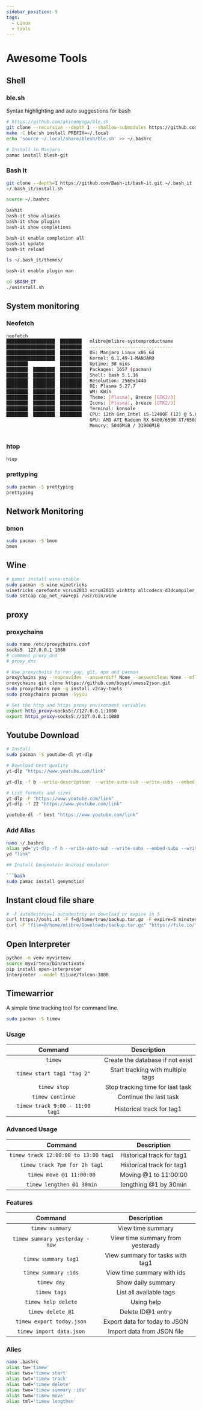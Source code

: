 ```yaml
---
sidebar_position: 9
tags:
  - Linux
  - tools
---
```


# Awesome Tools

## Shell

### ble.sh

Syntax highlighting and auto suggestions for bash

```bash
# https://github.com/akinomyoga/ble.sh
git clone --recursive --depth 1 --shallow-submodules https://github.com/akinomyoga/ble.sh.git
make -C ble.sh install PREFIX=~/.local
echo 'source ~/.local/share/blesh/ble.sh' >> ~/.bashrc

# Install in Manjaro
pamac install blesh-git
```

### Bash It

```bash
git clone --depth=1 https://github.com/Bash-it/bash-it.git ~/.bash_it
~/.bash_it/install.sh

source ~/.bashrc

bashit
bash-it show aliases
bash-it show plugins
bash-it show completions

bash-it enable completion all
bash-it update
bash-it reload

ls ~/.bash_it/themes/

bash-it enable plugin man

cd $BASH_IT
./uninstall.sh
```

## System monitoring

### Neofetch

```bash
neofetch 
██████████████████  ████████   mlibre@mlibre-systemproductname 
██████████████████  ████████   ------------------------------- 
██████████████████  ████████   OS: Manjaro Linux x86_64 
██████████████████  ████████   Kernel: 6.1.49-1-MANJARO 
████████            ████████   Uptime: 38 mins 
████████  ████████  ████████   Packages: 1657 (pacman) 
████████  ████████  ████████   Shell: bash 5.1.16 
████████  ████████  ████████   Resolution: 2560x1440 
████████  ████████  ████████   DE: Plasma 5.27.7 
████████  ████████  ████████   WM: KWin 
████████  ████████  ████████   Theme: [Plasma], Breeze [GTK2/3] 
████████  ████████  ████████   Icons: [Plasma], breeze [GTK2/3] 
████████  ████████  ████████   Terminal: konsole 
████████  ████████  ████████   CPU: 12th Gen Intel i5-12400F (12) @ 5.600GHz 
                               GPU: AMD ATI Radeon RX 6400/6500 XT/6500M 
                               Memory: 5046MiB / 31906MiB 
                                                       
```

### htop

```bash
htop
```

### prettyping

```bash
sudo pacman -S prettyping
prettyping
```

## Network Monitoring

### bmon

```bash
sudo pacman -S bmon
bmon
```

## Wine

```bash
# pamac install wine-stable
sudo pacman -S wine winetricks
winetricks corefonts vcrun2013 vcrun2015 winhttp allcodecs d3dcompiler_42 d3dcompiler_43 d3dcompiler_47 d3dx9 dotnet dxvk quartz
sudo setcap cap_net_raw+epi /usr/bin/wine
```

## proxy

### proxychains

```bash
sudo nano /etc/proxychains.conf 
socks5  127.0.0.1 1080
# comment proxy_dns
# proxy_dns
```

```bash
# Use proxychains to run yay, git, npm and pacman
proxychains yay --noprovides --answerdiff None --answerclean None --mflags "--noconfirm"  -S protonvpn
proxychains git clone https://github.com/boypt/vmess2json.git
sudo proxychains npm -g install v2ray-tools
sudo proxychains pacman -Syyuu

# Set the http and https proxy environment variables
export http_proxy=socks5://127.0.0.1:1080
export https_proxy=socks5://127.0.0.1:1080
```

## Youtube Download

```bash
# Install
sudo pacman -S youtube-dl yt-dlp

# Download best quality
yt-dlp "https://www.youtube.com/link"

yt-dlp -f b --write-description  --write-auto-sub --write-subs --embed-subs --write-info-json --max-filesize 100M --download-sections "*6:02-13:40" --proxy socks5://127.0.0.1:1080/ --verbose "https://www.youtube.com/link"

# List formats and sizes
yt-dlp -F "https://www.youtube.com/link"
yt-dlp -f 22 "https://www.youtube.com/link" 

youtube-dl -f best "https://www.youtube.com/link"
```

### Add Alias

```bash
nano ~/.bashrc
alias yd='yt-dlp -f b --write-auto-sub --write-subs --embed-subs --write-info-json --max-filesize 100M'
yd "link"

## Install Genymotoin Android emulator

```bash
sudo pamac install genymotion
```

## Instant cloud file share

```bash
# -F autodestroy=1 autodestroy on download or expire in 5
curl https://oshi.at -F f=@/home/true/backup.tar.gz -F expire=5 minutes
curl -F "file=@/home/mlibre/Downloads/backup.tar.gz" "https://file.io/?expires=1w"
```

## Open Interpreter

```bash
python -m venv myvirtenv
source myvirtenv/bin/activate
pip install open-interpreter
interpreter --model tiiuae/falcon-180B
```

## Timewarrior

A simple time tracking tool for command line.

```bash
sudo pacman -S timew
```

### Usage

|             Command             |            Description            |
| :-----------------------------: | :-------------------------------: |
|             `timew`             | Create the database if not exist  |
|   `timew start tag1 "tag 2"`    | Start tracking with multiple tags |
|          `timew stop`           | Stop tracking time for last task  |
|        `timew continue`         |      Continue the last task       |
| `timew track 9:00 - 11:00 tag1` |     Historical track for tag1     |

### Advanced Usage

|               Command                |        Description        |
| :----------------------------------: | :-----------------------: |
| `timew track 12:00:00 to 13:00 tag1` | Historical track for tag1 |
|    `timew track 7pm for 2h tag1`     | Historical track for tag1 |
|       `timew move @1 11:00:00`       |   Moving @1 to 11:00:00   |
|      `timew lengthen @1 30min`       |   lengthing @1 by 30min   |

### Features

|             Command             |           Description            |
| :-----------------------------: | :------------------------------: |
|         `timew summary`         |        View time summary         |
| `timew summary yesterday - now` | View time summary from yesterady |
|      `timew summary tag1`       | View summary for tasks with tag1 |
|      `timew summary :ids`       |    View time summary with ids    |
|           `timew day`           |        Show daily summary        |
|          `timew tags`           |     List all available tags      |
|       `timew help delete`       |            Using help            |
|        `timew delete @1`        |        Delete ID@1 entry         |
|    `timew export today.json`    |  Export data for today to JSON   |
|    `timew import data.json`     |    Import data from JSON file    |

### Alies

```bash
nano .bashrc
alias tw='timew'
alias tws='timew start'
alias twt='timew track'
alias twd='timew delete'
alias two='timew summary :ids'
alias twm='timew move'
alias tml='timew lengthen'
```
